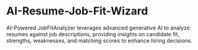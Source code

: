 # AI-Resume-Job-Fit-Wizard
AI-Powered JobFitAnalyzer leverages advanced generative AI to analyze resumes against job descriptions, providing insights on candidate fit, strengths, weaknesses, and matching scores to enhance hiring decisions.
